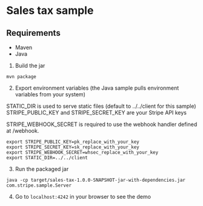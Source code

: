 # Sales tax sample

## Requirements
* Maven
* Java


1. Build the jar
```
mvn package
```

2. Export environment variables
(the Java sample pulls environment variables from your system)

STATIC_DIR is used to serve static files (default to ../../client for this sample)
STRIPE_PUBLIC_KEY and STRIPE_SECRET_KEY are your Stripe API keys

STRIPE_WEBHOOK_SECRET is required to use the webhook handler defined at /webhook.

```
export STRIPE_PUBLIC_KEY=pk_replace_with_your_key
export STRIPE_SECRET_KEY=sk_replace_with_your_key
export STRIPE_WEBHOOK_SECRET=whsec_replace_with_your_key
export STATIC_DIR=../../client
```

3. Run the packaged jar
```
java -cp target/sales-tax-1.0.0-SNAPSHOT-jar-with-dependencies.jar com.stripe.sample.Server
```

4. Go to `localhost:4242` in your browser to see the demo
